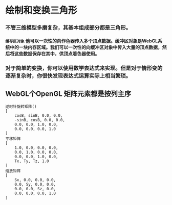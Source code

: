 # 绘制和变换三角形
### 不管三维模型多磨复杂，其基本组成部分都是三角形。
#### __`缓存区对象`__ 他可以一次性的向作色器传入多个顶点数据。缓冲区对象是WebGL系统中的一块内存区域。我们可以一次性的向缓冲区对象中传入大量的顶点数据，然后将这些数据保存在其中，供顶点着色器使用。
### 对于简单的变换，你可以使用数学表达式来实现。但是对于情形变的逐渐复杂时，你很快发现表达式运算实际上相当繁琐。
## WebGL个OpenGL 矩阵元素都是按列主序
```
逆时针旋转矩阵()
[
    cosB, sinB, 0.0, 0.0,
    -sinB, cosB, 0.0, 0.0,
    0.0, 0.0, 1.0, 0.0,
    0.0, 0.0, 0.0, 1.0
]
平移矩阵
[
    1.0, 0.0, 0.0, 0.0,
    0.0, 1.0, 0.0, 0.0,
    0.0, 0.0, 1.0, 0.0,
    Tx, Ty, Tz, 1.0
]
缩放矩阵
[
    Sx, 0.0, 0.0, 0.0,
    0.0, Sy, 0.0, 0.0,
    0.0, 0.0, Sz, 0.0,
    0.0, 0.0, 0.0, 1.0
]
```